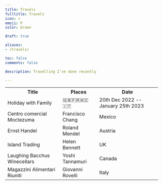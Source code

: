 ```yaml
---
title: Travels
fulltitle: Travels
icon: ✈️
emoji: P
color: brown

draft: true

aliases:
- /travels/

toc: false
comments: false

description: Travelling I've done recently

---
```


<table>
  <tr>
	<th>Title</th>
	<th>Places</th>
	<th>Date</th>
  </tr>
  <tr>
	<td>Holiday with Family</td>
	<td>🇬🇧🇫🇷🇲🇨🇮🇹</td>
	<td>20th Dec 2022 -- January 25th 2023</td>
  </tr>
  <tr>
	<td>Centro comercial Moctezuma</td>
	<td>Francisco Chang</td>
	<td>Mexico</td>
  </tr>
  <tr>
	<td>Ernst Handel</td>
	<td>Roland Mendel</td>
	<td>Austria</td>
  </tr>
  <tr>
	<td>Island Trading</td>
	<td>Helen Bennett</td>
	<td>UK</td>
  </tr>
  <tr>
	<td>Laughing Bacchus Winecellars</td>
	<td>Yoshi Tannamuri</td>
	<td>Canada</td>
  </tr>
  <tr>
	<td>Magazzini Alimentari Riuniti</td>
	<td>Giovanni Rovelli</td>
	<td>Italy</td>
  </tr>
</table>